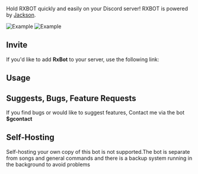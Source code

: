 Hold RXBOT quickly and easily on your Discord server! RXBOT is powered by [Jackson](https://github.com/JacksonWellHemissi/RxBot).

![Example](https://i.imgur.com/nCpI72e.png)
![Example](https://i.imgur.com/mGzlk7Q.png)
## Invite
If you'd like to add **RxBot** to your server, use the following link:<br>

## Usage

## Suggests, Bugs, Feature Requests
If you find bugs or would like to suggest features, Contact me via the bot **$gcontact**
## Self-Hosting
Self-hosting your own copy of this bot is not supported.The bot is separate from songs and general commands and there is a backup system running in the background to avoid problems
